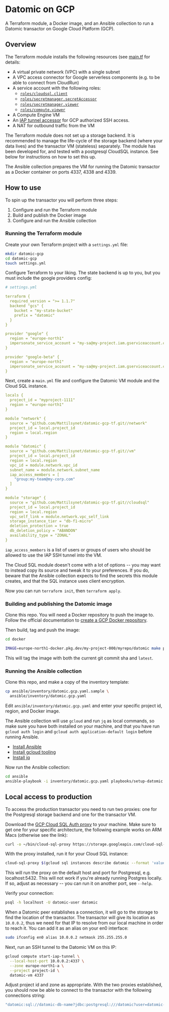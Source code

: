 # Datomic on GCP

A Terraform module, a Docker image, and an Ansible collection to run a Datomic
transactor on Google Cloud Platform (GCP).

## Overview

The Terraform module installs the following resources (see [main.tf](./main.tf)
for details:

- A virtual private network (VPC) with a single subnet
- A VPC access connector for Google serverless components (e.g. to be able to
  connect from CloudRun)
- A service account with the following roles:
  - [`roles/cloudsql.client`](https://cloud.google.com/sql/docs/mysql/iam-roles)
  - [`roles/secretmanager.secretAccessor`](https://cloud.google.com/secret-manager/docs/access-control)
  - [`roles/secretmanager.viewer`](https://cloud.google.com/secret-manager/docs/access-control)
  - [`roles/compute.viewer`](https://cloud.google.com/compute/docs/access/iam)
- A Compute Engine VM
- An [IAP tunnel accessor](https://cloud.google.com/iap/docs/concepts-overview)
  for GCP authorized SSH access.
- A NAT for outbound traffic from the VM

The Terraform module does not set up a storage backend. It is recommended to
manage the life-cycle of the storage backend (where your data lives) and the
transactor VM (stateless) separately. The module has been developed for, and
tested with a postgresql CloudSQL instance. See below for instructions on how to
set this up.

The Ansible collection prepares the VM for running the Datomic transactor as a
Docker container on ports 4337, 4338 and 4339.

## How to use

To spin up the transactor you will perform three steps:

1. Configure and run the Terraform module
2. Build and publish the Docker image
3. Configure and run the Ansible collection

### Running the Terraform module

Create your own Terraform project with a `settings.yml` file:

```sh
mkdir datomic-gcp
cd datomic-gcp
touch settings.yml
```

Configure Terraform to your liking. The state backend is up to you, but you must
include the google providers config:

```yml
# settings.yml

terraform {
  required_version = ">= 1.1.7"
  backend "gcs" {
    bucket = "my-state-bucket"
    prefix = "datomic"
  }
}

provider "google" {
  region = "europe-north1"
  impersonate_service_account = "my-sa@my-project.iam.gserviceaccount.com"
}

provider "google-beta" {
  region = "europe-north1"
  impersonate_service_account = "my-sa@my-project.iam.gserviceaccount.com"
}
```

Next, create a `main.yml` file and configure the Datomic VM module and the Cloud
SQL instance.

```yml
locals {
  project_id = "myproject-1111"
  region = "europe-north1"
}

module "network" {
  source = "github.com/Mattilsynet/datomic-gcp-tf.git//network"
  project_id = local.project_id
  region = local.region
}

module "datomic" {
  source = "github.com/Mattilsynet/datomic-gcp-tf.git//vm"
  project_id = local.project_id
  region = local.region
  vpc_id = module.network.vpc_id
  subnet_name = module.network.subnet_name
  iap_access_members = [
    "group:my-team@my-corp.com"
  ]
}

module "storage" {
  source = "github.com/Mattilsynet/datomic-gcp-tf.git//cloudsql"
  project_id = local.project_id
  region = local.region
  vpc_self_link = module.network.vpc_self_link
  storage_instance_tier = "db-f1-micro"
  deletion_protection = true
  db_deletion_policy = "ABANDON"
  availability_type = "ZONAL"
}
```

`iap_access_members` is a list of users or groups of users who should be allowed
to use the IAP SSH tunnel into the VM.

The Cloud SQL module doesn't come with a lot of options -- you may want to
instead copy its source and tweak it to your preferences. If you do, beware that
the Ansible collection expects to find the secrets this module creates, and that
the SQL instance uses client encryption.

Now you can run `terraform init`, then `terraform apply`.

### Building and publishing the Datomic image

Clone this repo. You will need a Docker repository to push the image to. Follow
the official documentation to [create a GCP Docker
repository](https://cloud.google.com/build/docs/build-push-docker-image).

Then build, tag and push the image:

```sh
cd docker

IMAGE=europe-north1-docker.pkg.dev/my-project-000/myrepo/datomic make publish
```

This will tag the image with both the current git commit sha and `latest`.

### Running the Ansible collection

Clone this repo, and make a copy of the inventory template:

```sh
cp ansible/inventory/datomic.gcp.yaml.sample \
  ansible/inventory/datomic.gcp.yaml
```

Edit `ansible/inventory/datomic.gcp.yaml` and enter your specific project id,
region, and Docker image.

The Ansible collection will use `gcloud` and run `jq` as local commands, so make
sure you have both installed on your machine, and that you have run `gcloud auth
login` and `gcloud auth application-default login` before running Ansible.

- [Install Ansible](https://docs.ansible.com/ansible/latest/installation_guide/intro_installation.html)
- [Install gcloud tooling](https://duckduckgo.com/?q=install+gcloud&ia=web)
- [Install jq](https://jqlang.github.io/jq/download/)

Now run the Ansible collection:

```sh
cd ansible
ansible-playbook -i inventory/datomic.gcp.yaml playbooks/setup-datomic.yml
```

## Local access to production

To access the production transactor you need to run two proxies: one for the
Postgresql storage backend and one for the transactor VM.

Download the [GCP Cloud SQL Auth
proxy](https://cloud.google.com/sql/docs/mysql/sql-proxy) to your machine. Make
sure to get one for your specific architecture, the following example works on
ARM Macs (otherwise see the link):

```sh
curl -o ~/bin/cloud-sql-proxy https://storage.googleapis.com/cloud-sql-connectors/cloud-sql-proxy/v2.11.4/cloud-sql-proxy.darwin.amd64
```

With the proxy installed, run it for your Cloud SQL instance:

```sh
cloud-sql-proxy $(gcloud sql instances describe datomic --format 'value(connectionName)')
```

This will run the proxy on the default host and port for Postgresql, e.g.
localhost:5432. This will not work if you're already running Postgres locally.
If so, adjust as necessary -- you can run it on another port, see `--help`.

Verify your connection:

```sh
psql -h localhost -U datomic-user datomic
```

When a Datomic peer establishes a connection, it will go to the storage to find
the location of the transactor. The transactor will give its location as
`10.0.0.2`, thus we need for that IP to resolve from our local machine in
order to reach it. You can add it as an alias on your en0 interface:

```sh
sudo ifconfig en0 alias 10.0.0.2 netmask 255.255.255.0
```

Next, run an SSH tunnel to the Datomic VM on this IP:

```sh
gcloud compute start-iap-tunnel \
  --local-host-port 10.0.0.2:4337 \
  --zone europe-north1-a \
  --project project-id \
  datomic-vm 4337
```

Adjust project id and zone as appropriate. With the two proxies established, you
should now be able to connect to the transactor with the following connections
string:

```clj
"datomic:sql://datomic-db-name?jdbc:postgresql:///datomic?user=datomic-user&password=..."
```
